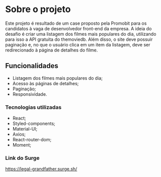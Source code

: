 # Sobre o projeto

Este projeto é resultado de um case proposto pela Promobit para os candidatos à vaga de desenvolvedor front-end da empresa. A ideia do desafio é criar uma listagem dos filmes mais populares do dia, utilizando para isso a API gratuita do themoviedb. Além disso, o site deve possuir paginação e, no que o usuário clica em um item da listagem, deve ser redirecionado à página de detalhes do filme.

## Funcionalidades
* Listagem dos filmes mais populares do dia;
* Acesso às páginas de detalhes;
* Paginação;
* Responsividade.

### Tecnologias utilizadas
* React;
* Styled-components;
* Material-UI;
* Axios;
* React-router-dom;
* Moment;

### Link do Surge
https://legal-grandfather.surge.sh/
